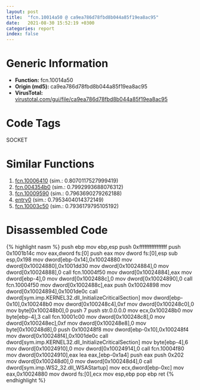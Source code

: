 ```yaml
---
layout: post
title:  "fcn.10014a50 @ ca9ea786d78fbd8b044a85f19ea8ac95"
date:   2021-08-30 15:52:19 +0300
categories: report
index: false
---
```


# Generic Information
- **Function:** fcn.10014a50
- **Origin (md5):** ca9ea786d78fbd8b044a85f19ea8ac95
- **VirusTotal:** [virustotal.com/gui/file/ca9ea786d78fbd8b044a85f19ea8ac95][virustotal_ref]

# Code Tags
<span class="tag" id="SOCKET">SOCKET</span>


# Similar Functions

1. [fcn.10006410][similar_1_ref] (sim.: 0.8070117527999419)
2. [fcn.004354b0][similar_2_ref] (sim.: 0.7992993688076312)
3. [fcn.10009590][similar_3_ref] (sim.: 0.7963690279262188)
4. [entry0][similar_4_ref] (sim.: 0.7953404014372149)
5. [fcn.10003c50][similar_5_ref] (sim.: 0.7936179795105192)


# Disassembled Code

{% highlight nasm %}
push ebp
mov ebp,esp
push 0xffffffffffffffff
push 0x1001b14c
mov eax,dword fs:[0]
push eax
mov dword fs:[0],esp
sub esp,0x198
mov dword[ebp-0x14],0x10024880
mov dword[0x10024880],0x1001dd30
mov dword[0x10024884],0
mov dword[0x10024888],0
call fcn.10004f50
mov dword[0x10024884],eax
mov dword[ebp-4],0
mov dword[0x1002488c],0
mov dword[0x10024890],0
call fcn.10004f50
mov dword[0x1002488c],eax
push 0x10024898
mov dword[0x10024894],0x1001de0c
call dword[sym.imp.KERNEL32.dll_InitializeCriticalSection]
mov dword[ebp-0x10],0x100248b0
mov dword[0x100248c4],0xf
mov dword[0x100248c0],0
mov byte[0x100248b0],0
push 7
push str.0.0.0.0
mov ecx,0x100248b0
mov byte[ebp-4],3
call fcn.10001c00
mov dword[0x100248c8],0
mov dword[0x100248ec],0xf
mov dword[0x100248e8],0
mov byte[0x100248d8],0
push 0x100248f8
mov dword[ebp-0x10],0x100248f4
mov dword[0x100248f4],0x1001de0c
call dword[sym.imp.KERNEL32.dll_InitializeCriticalSection]
mov byte[ebp-4],6
mov dword[0x10024910],0
mov dword[0x10024914],0
call fcn.10004f80
mov dword[0x10024910],eax
lea eax,[ebp-0x1a4]
push eax
push 0x202
mov dword[0x100248d0],0
mov dword[0x100248d4],0
call dword[sym.imp.WS2_32.dll_WSAStartup]
mov ecx,dword[ebp-0xc]
mov eax,0x10024880
mov dword fs:[0],ecx
mov esp,ebp
pop ebp
ret 
{% endhighlight %}


[similar_1_ref]: /report/fcn.10006410@3785b40cea34bd176ce2c160dcf987f8
[similar_2_ref]: /report/fcn.004354b0@3b2d901eaca41ce14deca6a48c0c801a
[similar_3_ref]: /report/fcn.10009590@4c3818fdf32d89a09257dbc9d3e142ea
[similar_4_ref]: /report/entry0@5f29ac1dca7e163ea19fd3cb73e2638f
[similar_5_ref]: /report/fcn.10003c50@3785b40cea34bd176ce2c160dcf987f8
[virustotal_ref]: https://www.virustotal.com/gui/file/ca9ea786d78fbd8b044a85f19ea8ac95
